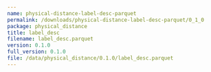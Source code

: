 ```yaml
---
name: physical-distance-label-desc-parquet
permalink: /downloads/physical-distance-label-desc-parquet/0_1_0
package: physical_distance
title: label_desc
filename: label_desc.parquet
version: 0.1.0
full_version: 0.1.0
file: /data/physical_distance/0.1.0/label_desc.parquet
---
```

